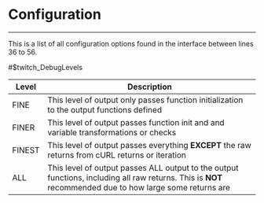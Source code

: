 # Configuration  

***  

This is a list of all configuration options found in the interface between lines 36 to 56.  

#$twitch_DebugLevels

| Level | Description |
| ---- | ------------ |
| FINE | This level of output only passes function initialization to the output functions defined |
| FINER | This level of output passes function init and and variable transformations or checks |
| FINEST | This level of output passes everything __EXCEPT__ the raw returns from cURL returns or iteration |
| ALL | This level of output passes ALL output to the output functions, including all raw returns.  This is __NOT__ recommended due to how large some returns are |
